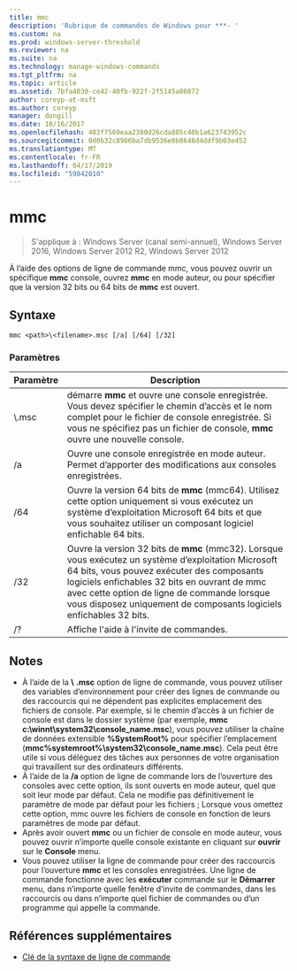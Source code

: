 ```yaml
---
title: mmc
description: 'Rubrique de commandes de Windows pour ***- '
ms.custom: na
ms.prod: windows-server-threshold
ms.reviewer: na
ms.suite: na
ms.technology: manage-windows-commands
ms.tgt_pltfrm: na
ms.topic: article
ms.assetid: 7bfa4030-ce42-40fb-922f-2f5145a80872
author: coreyp-at-msft
ms.author: coreyp
manager: dongill
ms.date: 10/16/2017
ms.openlocfilehash: 403f7569eaa2380d26cda805c40b1a623743952c
ms.sourcegitcommit: 0d0b32c8986ba7db9536e0b8648d4ddf9b03e452
ms.translationtype: MT
ms.contentlocale: fr-FR
ms.lasthandoff: 04/17/2019
ms.locfileid: "59842010"
---
```

# <a name="mmc"></a>mmc

>S'applique à : Windows Server (canal semi-annuel), Windows Server 2016, Windows Server 2012 R2, Windows Server 2012

À l’aide des options de ligne de commande mmc, vous pouvez ouvrir un spécifique **mmc** console, ouvrez **mmc** en mode auteur, ou pour spécifier que la version 32 bits ou 64 bits de **mmc** est ouvert.
## <a name="syntax"></a>Syntaxe
```
mmc <path>\<filename>.msc [/a] [/64] [/32]
```
### <a name="parameters"></a>Paramètres
|Paramètre|Description|
|-------|--------|
|<path>\\<filename>.msc|démarre **mmc** et ouvre une console enregistrée. Vous devez spécifier le chemin d’accès et le nom complet pour le fichier de console enregistrée. Si vous ne spécifiez pas un fichier de console, **mmc** ouvre une nouvelle console.|
|/a|Ouvre une console enregistrée en mode auteur.  Permet d’apporter des modifications aux consoles enregistrées.|
|/64|Ouvre la version 64 bits de **mmc** (mmc64). Utilisez cette option uniquement si vous exécutez un système d’exploitation Microsoft 64 bits et que vous souhaitez utiliser un composant logiciel enfichable 64 bits.|
|/32|Ouvre la version 32 bits de **mmc** (mmc32). Lorsque vous exécutez un système d’exploitation Microsoft 64 bits, vous pouvez exécuter des composants logiciels enfichables 32 bits en ouvrant de mmc avec cette option de ligne de commande lorsque vous disposez uniquement de composants logiciels enfichables 32 bits.|
|/?|Affiche l'aide à l'invite de commandes.|
## <a name="remarks"></a>Notes
-   À l’aide de la <path> **\\** <filename> **.msc** option de ligne de commande, vous pouvez utiliser des variables d’environnement pour créer des lignes de commande ou des raccourcis qui ne dépendent pas explicites emplacement des fichiers de console. Par exemple, si le chemin d’accès à un fichier de console est dans le dossier système (par exemple, **mmc c:\winnt\system32\console_name.msc**), vous pouvez utiliser la chaîne de données extensible **%SystemRoot%** pour spécifier l’emplacement (**mmc%systemroot%\system32\console_name.msc**). Cela peut être utile si vous déléguez des tâches aux personnes de votre organisation qui travaillent sur des ordinateurs différents.
-   À l’aide de la **/a** option de ligne de commande lors de l’ouverture des consoles avec cette option, ils sont ouverts en mode auteur, quel que soit leur mode par défaut. Cela ne modifie pas définitivement le paramètre de mode par défaut pour les fichiers ; Lorsque vous omettez cette option, mmc ouvre les fichiers de console en fonction de leurs paramètres de mode par défaut.
-   Après avoir ouvert **mmc** ou un fichier de console en mode auteur, vous pouvez ouvrir n’importe quelle console existante en cliquant sur **ouvrir** sur le **Console** menu.
-   Vous pouvez utiliser la ligne de commande pour créer des raccourcis pour l’ouverture **mmc** et les consoles enregistrées. Une ligne de commande fonctionne avec les **exécuter** commande sur le **Démarrer** menu, dans n’importe quelle fenêtre d’invite de commandes, dans les raccourcis ou dans n’importe quel fichier de commandes ou d’un programme qui appelle la commande.
## <a name="additional-references"></a>Références supplémentaires
-   [Clé de la syntaxe de ligne de commande](command-line-syntax-key.md)

